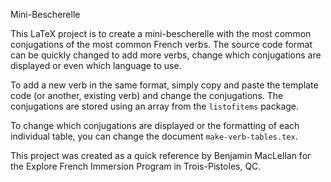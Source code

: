 Mini-Bescherelle

This LaTeX project is to create a mini-bescherelle with the most common conjugations of the most common French verbs. The source code format can be quickly changed to add more verbs, change which conjugations are displayed or even which language to use. 

To add a new verb in the same format, simply copy and paste the template code (or another, existing verb) and change the conjugations. The conjugations are stored using an array from the `listofitems` package. 

To change which conjugations are displayed or the formatting of each individual table, you can change the document `make-verb-tables.tex`. 

This project was created as a quick reference by Benjamin MacLellan for the Explore French Immersion Program in Trois-Pistoles, QC.